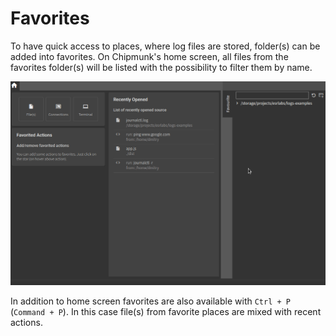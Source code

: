 # Favorites

To have quick access to places, where log files are stored, folder(s) can be added into favorites. On Chipmunk's home screen, all files from the favorites folder(s) will be listed with the possibility to filter them by name.

![Favorites](./recent_actions_favorities.gif)

In addition to home screen favorites are also available with `Ctrl + P` (`Command + P`). In this case file(s) from favorite places are mixed with recent actions.